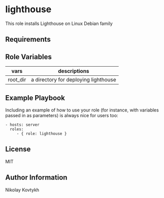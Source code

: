 lighthouse
=========

This role installs Lighthouse on Linux Debian family

Requirements
------------


Role Variables
--------------

| vars | descriptions |
|-------|--------------|
| root_dir | a directory for deploying lighthouse |

Example Playbook
----------------

Including an example of how to use your role (for instance, with variables passed in as parameters) is always nice for users too:

    - hosts: server
      roles:
         - { role: lighthouse }

License
-------

MIT

Author Information
------------------

Nikolay Kovtykh